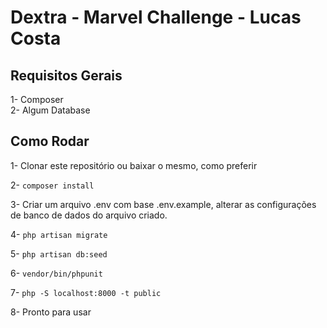 # Dextra - Marvel Challenge - Lucas Costa

## Requisitos Gerais

1- Composer<br>
2- Algum Database


## Como Rodar
1- Clonar este repositório ou baixar o mesmo, como preferir

2- <code>composer install</code>

3- Criar um arquivo .env com base .env.example, alterar as configurações de banco de dados do arquivo criado.

4- <code>php artisan migrate</code>

5- <code>php artisan db:seed</code>

6- <code>vendor/bin/phpunit</code>

7- <code>php -S localhost:8000 -t public</code>

8- Pronto para usar

